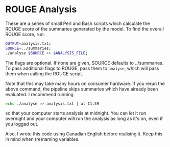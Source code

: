 # ROUGE Analysis

These are a series of small Perl and Bash scripts which calculate the ROUGE
score of the summaries generated by the model. To find the overall ROUGE
score, run:

```sh
OUTPUT=analysis.txt;
SOURCE=../summaries;
./analyse $SOURCE >> $ANALYSIS_FILE;
```

The flags are optional. If none are given, SOURCE defaults to ../summaries.  To
pass additional flags to ROUGE, pass them to `analyse`, which will pass them
when calling the ROUGE script.

Note that this may take many hours on consumer hardware. If you rerun the above
command, the pipeline skips summaries which have already been evaluated. I
recommend running
```sh
echo ./analyse >> analysis.txt | at 11:59
```
so that your computer starts analysis at midnight. You can let it run overnight
and your computer will run the analysis as long as it's on, even if you logged
out.

Also, I wrote this code using Canadian English before realising it. Keep this in
mind when (re)naming variables.
